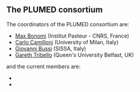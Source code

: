 The PLUMED consortium
-----------------------------

The coordinators of the PLUMED consortium are:

* [Max Bonomi](https://research.pasteur.fr/en/member/massimiliano-bonomi/) (Institut Pasteur - CNRS, France) 
* [Carlo Camilloni](http://sites.unimi.it/camilloni) (University of Milan, Italy)
* [Giovanni Bussi](http://people.sissa.it/%7Ebussi) (SISSA, Italy)
* [Gareth Tribello](http://titus.phy.qub.ac.uk/members/gareth/) (Queen's University Belfast, UK)

and the current members are:

*
*
